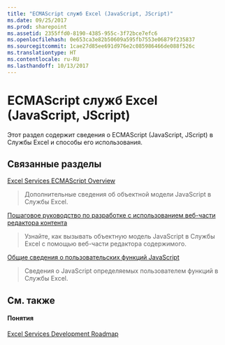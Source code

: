 ```yaml
---
title: "ECMAScript служб Excel (JavaScript, JScript)"
ms.date: 09/25/2017
ms.prod: sharepoint
ms.assetid: 2355ffd0-8190-4385-955c-3f72bce7efc6
ms.openlocfilehash: 0e653ca3e82b50609a595fb7553e06879f235837
ms.sourcegitcommit: 1cae27d85ee691d976e2c085986466de088f526c
ms.translationtype: HT
ms.contentlocale: ru-RU
ms.lasthandoff: 10/13/2017
---
```

# <a name="excel-services-ecmascript-javascript-jscript"></a>ECMAScript служб Excel (JavaScript, JScript)

Этот раздел содержит сведения о ECMAScript (JavaScript, JScript) в Службы Excel и способы его использования.
  
    
    


## <a name="related-sections"></a>Связанные разделы


 [Excel Services ECMAScript Overview](excel-services-ecmascript-overview.md)
  
    
    
> Дополнительные сведения об объектной модели JavaScript в Службы Excel.
    
  
 [Пошаговое руководство по разработке с использованием веб-части редактора контента](walkthrough-developing-using-the-content-editor-web-part.md)
  
    
    
> Узнайте, как вызывать объектную модель JavaScript в Службы Excel с помощью веб-части редактора содержимого.
    
  
 [Общие сведения о пользовательских функций JavaScript](javascript-user-defined-functions-overview.md)
  
    
    
> Сведения о JavaScript определяемых пользователем функций в Службы Excel.
    
  

## <a name="see-also"></a>См. также


#### <a name="concepts"></a>Понятия


  
    
    
 [Excel Services Development Roadmap](excel-services-development-roadmap.md)
